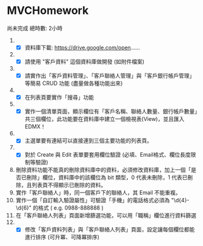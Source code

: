 # MVCHomework
尚未完成  總時數: 2小時 
1. -[x] 資料庫下載: https://drive.google.com/open......
2. -[x] 請使用 "客戶資料" 這個資料庫做開發 (如附件檔案)
3. -[x] 請實作出「客戶資料管理」、「客戶聯絡人管理」與「客戶銀行帳戶管理」等簡易 CRUD 功能 (盡量做各種功能出來)
4. -[x] 在列表頁要實作「搜尋」功能
5. -[x] 實作一個清單頁面，顯示欄位有「客戶名稱、聯絡人數量、銀行帳戶數量」共三個欄位，此功能要在資料庫中建立一個檢視表(View)，並且匯入 EDMX！
6. -[x] 主選單要有連結可以直接連到三個主要功能的列表頁。
7. -[x] 對於 Create 與 Edit 表單要套用欄位驗證 (必填、Email格式、欄位長度限制等驗證)
8. 刪除資料功能不能真的刪除資料庫中的資料，必須修改資料庫，加上一個「是否已刪除」欄位，資料庫中的該欄位為 bit 類型，0 代表未刪除，1 代表已刪除，且列表頁不得顯示已刪除的資料。
9. 實作「客戶聯絡人」時，同一個客戶下的聯絡人，其 Email 不能重複。
10. 實作一個「自訂輸入驗證屬性」可驗證「手機」的電話格式必須為 "\d{4}-\d{6}" 的格式 ( e.g. 0988-888888 )
11. 在「客戶聯絡人列表」頁面新增篩選功能，可以用「職稱」欄位進行資料篩選
12. -[x] 修改「客戶資料列表」與「客戶聯絡人列表」頁面，設定讓每個欄位都能進行排序 (可升冪、可降冪排序)

